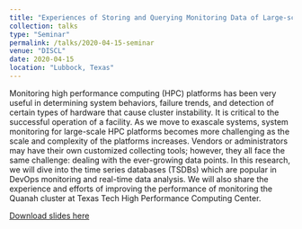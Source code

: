 ```yaml
---
title: "Experiences of Storing and Querying Monitoring Data of Large-scale High Performance Computing Platforms"
collection: talks
type: "Seminar"
permalink: /talks/2020-04-15-seminar
venue: "DISCL"
date: 2020-04-15
location: "Lubbock, Texas"
---
```


Monitoring high performance computing (HPC) platforms has been very useful in determining system behaviors, failure trends, and detection of certain types of hardware that cause cluster instability. It is critical to the successful operation of a facility. As we move to exascale systems, system monitoring for large-scale HPC platforms becomes more challenging as the scale and complexity of the platforms increases. Vendors or administrators may have their own customized collecting tools; however, they all face the same challenge: dealing with the ever-growing data points. In this research, we will dive into the time series databases (TSDBs) which are popular in DevOps monitoring and real-time data analysis. We will also share the experience and efforts of improving the performance of monitoring the Quanah cluster at Texas Tech High Performance Computing Center.

[Download slides here](https://artlands.github.io/files/2020-04-15-Experience-of-Storing-and-Querying-Monitoring-Data-of-Large-scale-High-Performance-Computing-Platforms.pdf)